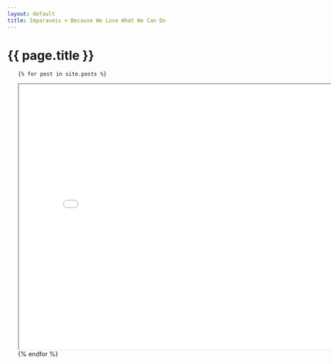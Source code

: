 ```yaml
---
layout: default
title: Imparaveis + Because We Love What We Can Do
---
```

<h1>{{ page.title }}</h1>
<ul class="posts">

	{% for post in site.posts %}
<iframe src="{{ post.url }}" width="800px"  height="600px"></iframe>
	{% endfor %}

</ul>
